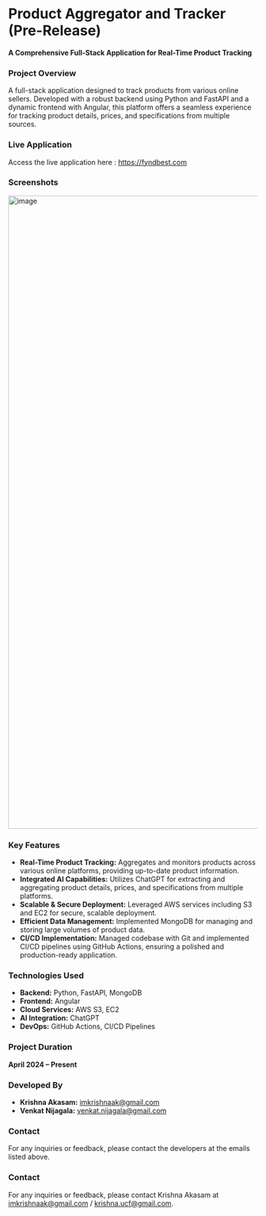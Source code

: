 # Product Aggregator and Tracker (Pre-Release)

**A Comprehensive Full-Stack Application for Real-Time Product Tracking**

### Project Overview
A full-stack application designed to track products from various online sellers. Developed with a robust backend using Python and FastAPI and a dynamic frontend with Angular, this platform offers a seamless experience for tracking product details, prices, and specifications from multiple sources.

### Live Application
Access the live application here : https://fyndbest.com

### Screenshots
<img width="1277" alt="image" src="https://github.com/user-attachments/assets/5849abe2-dd48-40ca-bbc2-5a4b3b32aed0">



### Key Features
- **Real-Time Product Tracking:** Aggregates and monitors products across various online platforms, providing up-to-date product information.
- **Integrated AI Capabilities:** Utilizes ChatGPT for extracting and aggregating product details, prices, and specifications from multiple platforms.
- **Scalable & Secure Deployment:** Leveraged AWS services including S3 and EC2 for secure, scalable deployment.
- **Efficient Data Management:** Implemented MongoDB for managing and storing large volumes of product data.
- **CI/CD Implementation:** Managed codebase with Git and implemented CI/CD pipelines using GitHub Actions, ensuring a polished and production-ready application.

### Technologies Used
- **Backend:** Python, FastAPI, MongoDB
- **Frontend:** Angular
- **Cloud Services:** AWS S3, EC2
- **AI Integration:** ChatGPT
- **DevOps:** GitHub Actions, CI/CD Pipelines

### Project Duration
**April 2024 – Present**

### Developed By
- **Krishna Akasam:** [imkrishnaak@gmail.com](mailto:imkrishnaak@gmail.com)
- **Venkat Nijagala:** [venkat.nijagala@gmail.com](mailto:venkat.nijagala@gmail.com)

### Contact
For any inquiries or feedback, please contact the developers at the emails listed above.

### Contact
For any inquiries or feedback, please contact Krishna Akasam at imkrishnaak@gmail.com / krishna.ucf@gmail.com.
